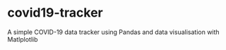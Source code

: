 # covid19-tracker
A simple COVID-19 data tracker using Pandas and data visualisation with Matlplotlib
